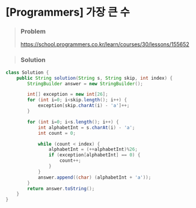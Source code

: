 # [Programmers] 가장 큰 수



> ### Problem
>
> https://school.programmers.co.kr/learn/courses/30/lessons/155652



> ### Solution

```java
class Solution {
    public String solution(String s, String skip, int index) {
		StringBuilder answer = new StringBuilder();

		int[] exception = new int[26];
		for (int i=0; i<skip.length(); i++) {
			exception[skip.charAt(i) - 'a']++;
		}

		for (int i=0; i<s.length(); i++) {
			int alphabetInt = s.charAt(i) - 'a';
			int count = 0;

			while (count < index) {
				alphabetInt = (++alphabetInt)%26;
				if (exception[alphabetInt] == 0) {
					count++;
				}
			}
			answer.append((char) (alphabetInt + 'a'));
		}
		return answer.toString();
	}
}
```

